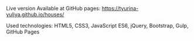 Live version
Available at GitHub pages: https://tyurina-yuliya.github.io/houses/

Used technologies:
HTML5,
CSS3,
JavaScript ES6,
jQuery,
Bootstrap,
Gulp,
GitHub Pages
